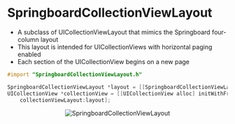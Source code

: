 SpringboardCollectionViewLayout
===============================

* A subclass of UICollectionViewLayout that mimics the Springboard four-column layout
* This layout is intended for UICollectionViews with horizontal paging enabled
* Each section of the UICollectionView begins on a new page

```objective-c
#import "SpringboardCollectionViewLayout.h"

SpringboardCollectionViewLayout *layout = [[SpringboardCollectionViewLayout alloc] init];
UICollectionView *collectionView = [[UICollectionView alloc] initWithFrame:someFrame
	collectionViewLayout:layout];
```

<p align="center">
	<img src="https://dl.dropboxusercontent.com/u/59137317/github/springboard.png" alt="SpringboardCollectionViewLayout" />
</p>